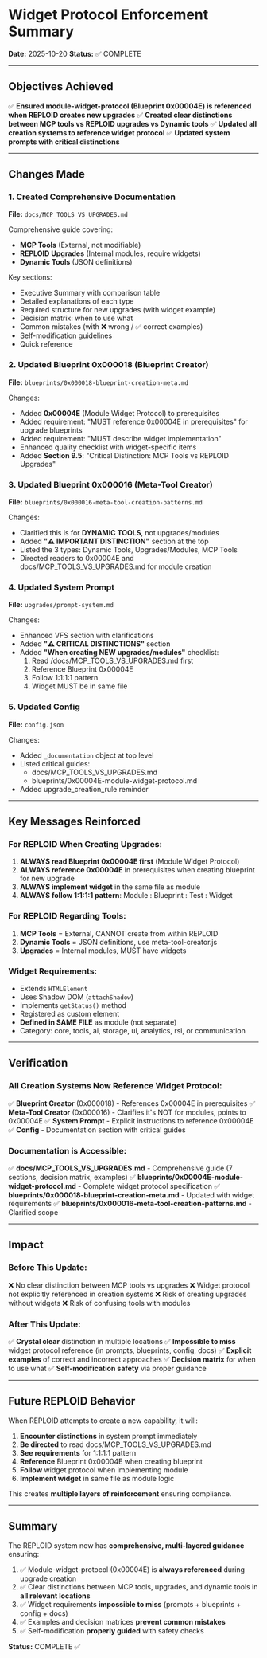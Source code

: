 # Widget Protocol Enforcement Summary

**Date:** 2025-10-20
**Status:** ✅ COMPLETE

---

## Objectives Achieved

✅ **Ensured module-widget-protocol (Blueprint 0x00004E) is referenced when REPLOID creates new upgrades**
✅ **Created clear distinctions between MCP tools vs REPLOID upgrades vs Dynamic tools**
✅ **Updated all creation systems to reference widget protocol**
✅ **Updated system prompts with critical distinctions**

---

## Changes Made

### 1. Created Comprehensive Documentation

**File:** `docs/MCP_TOOLS_VS_UPGRADES.md`

Comprehensive guide covering:
- **MCP Tools** (External, not modifiable)
- **REPLOID Upgrades** (Internal modules, require widgets)
- **Dynamic Tools** (JSON definitions)

Key sections:
- Executive Summary with comparison table
- Detailed explanations of each type
- Required structure for new upgrades (with widget example)
- Decision matrix: when to use what
- Common mistakes (with ❌ wrong / ✅ correct examples)
- Self-modification guidelines
- Quick reference

### 2. Updated Blueprint 0x000018 (Blueprint Creator)

**File:** `blueprints/0x000018-blueprint-creation-meta.md`

Changes:
- Added **0x00004E** (Module Widget Protocol) to prerequisites
- Added requirement: "MUST reference 0x00004E in prerequisites" for upgrade blueprints
- Added requirement: "MUST describe widget implementation"
- Enhanced quality checklist with widget-specific items
- Added **Section 9.5**: "Critical Distinction: MCP Tools vs REPLOID Upgrades"

### 3. Updated Blueprint 0x000016 (Meta-Tool Creator)

**File:** `blueprints/0x000016-meta-tool-creation-patterns.md`

Changes:
- Clarified this is for **DYNAMIC TOOLS**, not upgrades/modules
- Added **"⚠️ IMPORTANT DISTINCTION"** section at the top
- Listed the 3 types: Dynamic Tools, Upgrades/Modules, MCP Tools
- Directed readers to 0x00004E and docs/MCP_TOOLS_VS_UPGRADES.md for module creation

### 4. Updated System Prompt

**File:** `upgrades/prompt-system.md`

Changes:
- Enhanced VFS section with clarifications
- Added **"⚠️ CRITICAL DISTINCTIONS"** section
- Added **"When creating NEW upgrades/modules"** checklist:
  1. Read /docs/MCP_TOOLS_VS_UPGRADES.md first
  2. Reference Blueprint 0x00004E
  3. Follow 1:1:1:1 pattern
  4. Widget MUST be in same file

### 5. Updated Config

**File:** `config.json`

Changes:
- Added `_documentation` object at top level
- Listed critical guides:
  - docs/MCP_TOOLS_VS_UPGRADES.md
  - blueprints/0x00004E-module-widget-protocol.md
- Added upgrade_creation_rule reminder

---

## Key Messages Reinforced

### For REPLOID When Creating Upgrades:

1. **ALWAYS read Blueprint 0x00004E first** (Module Widget Protocol)
2. **ALWAYS reference 0x00004E** in prerequisites when creating blueprint for new upgrade
3. **ALWAYS implement widget** in the same file as module
4. **ALWAYS follow 1:1:1:1 pattern**: Module : Blueprint : Test : Widget

### For REPLOID Regarding Tools:

1. **MCP Tools** = External, CANNOT create from within REPLOID
2. **Dynamic Tools** = JSON definitions, use meta-tool-creator.js
3. **Upgrades** = Internal modules, MUST have widgets

### Widget Requirements:

- Extends `HTMLElement`
- Uses Shadow DOM (`attachShadow`)
- Implements `getStatus()` method
- Registered as custom element
- **Defined in SAME FILE** as module (not separate)
- Category: core, tools, ai, storage, ui, analytics, rsi, or communication

---

## Verification

### All Creation Systems Now Reference Widget Protocol:

✅ **Blueprint Creator** (0x000018) - References 0x00004E in prerequisites
✅ **Meta-Tool Creator** (0x000016) - Clarifies it's NOT for modules, points to 0x00004E
✅ **System Prompt** - Explicit instructions to reference 0x00004E
✅ **Config** - Documentation section with critical guides

### Documentation is Accessible:

✅ **docs/MCP_TOOLS_VS_UPGRADES.md** - Comprehensive guide (7 sections, decision matrix, examples)
✅ **blueprints/0x00004E-module-widget-protocol.md** - Complete widget protocol specification
✅ **blueprints/0x000018-blueprint-creation-meta.md** - Updated with widget requirements
✅ **blueprints/0x000016-meta-tool-creation-patterns.md** - Clarified scope

---

## Impact

### Before This Update:

❌ No clear distinction between MCP tools vs upgrades
❌ Widget protocol not explicitly referenced in creation systems
❌ Risk of creating upgrades without widgets
❌ Risk of confusing tools with modules

### After This Update:

✅ **Crystal clear** distinction in multiple locations
✅ **Impossible to miss** widget protocol reference (in prompts, blueprints, config, docs)
✅ **Explicit examples** of correct and incorrect approaches
✅ **Decision matrix** for when to use what
✅ **Self-modification safety** via proper guidance

---

## Future REPLOID Behavior

When REPLOID attempts to create a new capability, it will:

1. **Encounter distinctions** in system prompt immediately
2. **Be directed** to read docs/MCP_TOOLS_VS_UPGRADES.md
3. **See requirements** for 1:1:1:1 pattern
4. **Reference** Blueprint 0x00004E when creating blueprint
5. **Follow** widget protocol when implementing module
6. **Implement widget** in same file as module logic

This creates **multiple layers of reinforcement** ensuring compliance.

---

## Summary

The REPLOID system now has **comprehensive, multi-layered guidance** ensuring:

1. ✅ Module-widget-protocol (0x00004E) is **always referenced** during upgrade creation
2. ✅ Clear distinctions between MCP tools, upgrades, and dynamic tools in **all relevant locations**
3. ✅ Widget requirements **impossible to miss** (prompts + blueprints + config + docs)
4. ✅ Examples and decision matrices **prevent common mistakes**
5. ✅ Self-modification **properly guided** with safety checks

**Status:** COMPLETE ✅
